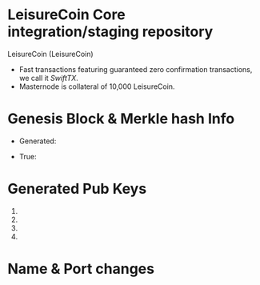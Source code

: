 LeisureCoin Core integration/staging repository
=================================================

LeisureCoin (LeisureCoin)

- Fast transactions featuring guaranteed zero confirmation transactions, we call it _SwiftTX_.
- Masternode is collateral of 10,000 LeisureCoin.


Genesis Block & Merkle hash Info
================================

* Generated:

* True:



Generated Pub Keys
==================

1.
2.
3.
4.


Name & Port changes
===================





